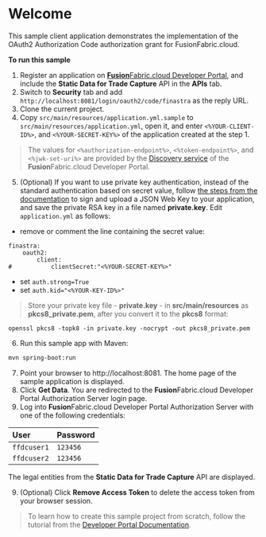 # Welcome

This sample client application demonstrates the implementation of the OAuth2 Authorization Code authorization grant for FusionFabric.cloud.

**To run this sample**

1. Register an application on [**Fusion**Fabric.cloud Developer Portal](https://developer.fusionfabric.cloud), and include the **Static Data for Trade Capture** API in the **APIs** tab.
2. Switch to **Security** tab and add `http://localhost:8081/login/oauth2/code/finastra` as the reply URL.
3. Clone the current project.
4. Copy `src/main/resources/application.yml.sample` to `src/main/resources/application.yml`, open it, and enter `<%YOUR-CLIENT-ID%>`, and `<%YOUR-SECRET-KEY%>` of the application created at the step 1.   

> The values for `<%authorization-endpoint%>`, `<%token-endpoint%>`, and `<%jwk-set-uri%>` are provided by the [Discovery service](https://developer.fusionfabric.cloud/documentation/oauth2-grants#discovery-service) of the **Fusion**Fabric.cloud Developer Portal.

5. (Optional) If you want to use private key authentication, instead of the standard authentication based on secret value, follow [the steps from the documentation](https://developer.fusionfabric.cloud/documentation/oauth2-grants#jwk-auth) to sign and upload a JSON Web Key to your application, and save the private RSA key in a file named **private.key**. Edit `application.yml` as follows:
+ remove or comment the line containing the secret value: 
```
finastra:
    oauth2:
        client:
#           clientSecret:"<%YOUR-SECRET-KEY%>"
```
+ set `auth.strong=True`
+ set `auth.kid="<%YOUR-KEY-ID%>"`

> Store your private key file - **private.key** - in  **src/main/resources** as **pkcs8_private.pem**, after you convert it to the **pkcs8** format:
```
openssl pkcs8 -topk8 -in private.key -nocrypt -out pkcs8_private.pem
```  

6. Run this sample app with Maven:

```sh
mvn spring-boot:run
```

7. Point your browser to http://localhost:8081. The home page of the sample application is displayed.
8. Click **Get Data**. You are redirected to the **Fusion**Fabric.cloud Developer Portal Authorization Server login page. 
9. Log into **Fusion**Fabric.cloud Developer Portal Authorization Server with one of the following credentials:

| User        | Password |
| :---------- | :------- |
| `ffdcuser1` | `123456` |
| `ffdcuser2` | `123456` |

The legal entities from the **Static Data for Trade Capture** API are displayed.

9. (Optional) Click **Remove Access Token** to delete the access token from your browser session.

> To learn how to create this sample project from scratch, follow the tutorial from the [Developer Portal Documentation](https://developer.fusionfabric.cloud/documentation/sample-client-springboot).